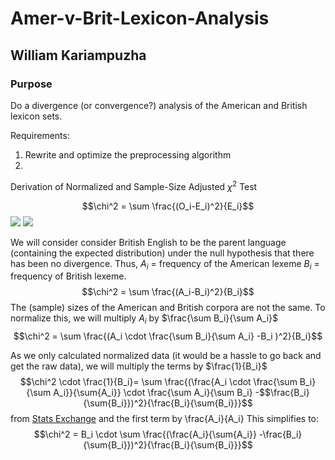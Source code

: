 # Amer-v-Brit-Lexicon-Analysis
## William Kariampuzha

### Purpose
Do a divergence (or convergence?) analysis of the American and British lexicon sets.

Requirements:
1. Rewrite and optimize the preprocessing algorithm
2. 

Derivation of Normalized and Sample-Size Adjusted $\chi^2$ Test

$$\chi^2 = \sum \frac{(O_i-E_i)^2}{E_i}$$
<img src="https://render.githubusercontent.com/render/math?math={\chi^2 = \sum \frac{(O_i-E_i)^2}{E_i}}#gh-light-mode-only">
<img src="https://render.githubusercontent.com/render/math?math={\color{white}\chi^2 = \sum \frac{(O_i-E_i)^2}{E_i}}#gh-dark-mode-only">


We will consider consider British English to be the parent language (containing the expected distribution) under the null hypothesis that there has been no divergence. Thus,
$A_i$ = frequency of the American lexeme
$B_i$ = frequency of British lexeme.
$$\chi^2 = \sum \frac{(A_i-B_i)^2}{B_i}$$
The (sample) sizes of the American and British corpora are not the same. To normalize this, we will multiply $A_i$ by $\frac{\sum B_i}{\sum A_i}$
$$\chi^2 = \sum \frac{(A_i \cdot \frac{\sum B_i}{\sum A_i} -B_i )^2}{B_i}$$

As we only calculated normalized data (it would be a hassle to go back and get the raw data), we will multiply the terms by $\frac{1}{B_i}$
$$\chi^2 \cdot \frac{1}{B_i}=  \sum \frac{(\frac{A_i \cdot \frac{\sum B_i}{\sum A_i}}{\sum{A_i}} \cdot \frac{\sum A_i}{\sum B_i} -$$\frac{B_i}{\sum{B_i}})^2}{\frac{B_i}{\sum{B_i}}}$$
from [Stats Exchange](https://stats.stackexchange.com/questions/114859/can-we-run-a-chi-squared-test-on-a-normalized-function)
and the first term by \frac{A_i}{A_i}
This simplifies to:
$$\chi^2 = B_i \cdot \sum \frac{(\frac{A_i}{\sum{A_i}} -\frac{B_i}{\sum{B_i}})^2}{\frac{B_i}{\sum{B_i}}}$$
